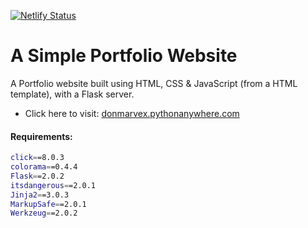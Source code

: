 [![Netlify Status](https://api.netlify.com/api/v1/badges/b11977f5-2371-42df-a30f-5672b6db2446/deploy-status)](https://app.netlify.com/sites/donmarvex/deploys)

# A Simple Portfolio Website
A Portfolio website built using HTML, CSS & JavaScript (from a HTML template), with a Flask server.

- Click here to visit: [donmarvex.pythonanywhere.com](http://donmarvex.pythonanywhere.com/)

#### Requirements:
```bash
click==8.0.3
colorama==0.4.4
Flask==2.0.2
itsdangerous==2.0.1
Jinja2==3.0.3
MarkupSafe==2.0.1
Werkzeug==2.0.2
```
